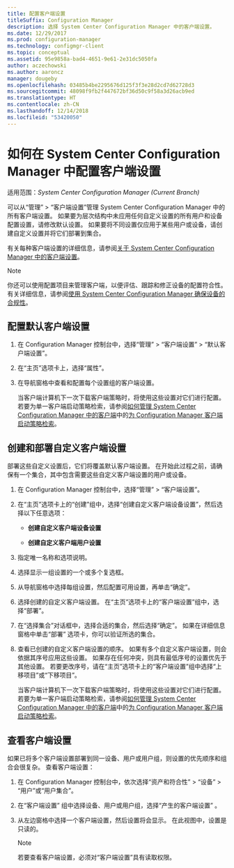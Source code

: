 ```yaml
---
title: 配置客户端设置
titleSuffix: Configuration Manager
description: 选择 System Center Configuration Manager 中的客户端设置。
ms.date: 12/29/2017
ms.prod: configuration-manager
ms.technology: configmgr-client
ms.topic: conceptual
ms.assetid: 95e9858a-bad4-4651-9e61-2e31dc5050fa
author: aczechowski
ms.author: aaroncz
manager: dougeby
ms.openlocfilehash: 03485b4be2295676d125f3f3e28d2cd7d62728d3
ms.sourcegitcommit: 48098f9fb2f447672bf36d50c9f58a3d26acb9ed
ms.translationtype: HT
ms.contentlocale: zh-CN
ms.lasthandoff: 12/14/2018
ms.locfileid: "53420050"
---
```

# <a name="how-to-configure-client-settings-in-system-center-configuration-manager"></a>如何在 System Center Configuration Manager 中配置客户端设置

适用范围：*System Center Configuration Manager (Current Branch)*

可以从“管理” > “客户端设置”管理 System Center Configuration Manager 中的所有客户端设置。 如果要为层次结构中未应用任何自定义设置的所有用户和设备配置设置，请修改默认设置。 如果要将不同设置仅应用于某些用户或设备，请创建自定义设置并将它们部署到集合。  

有关每种客户端设置的详细信息，请参阅[关于 System Center Configuration Manager 中的客户端设置](../../../core/clients/deploy/about-client-settings.md)。

> [!NOTE]  
>  你还可以使用配置项目来管理客户端，以便评估、跟踪和修正设备的配置符合性。 有关详细信息，请参阅[使用 System Center Configuration Manager 确保设备的合规性](../../../compliance/understand/ensure-device-compliance.md)。  

##  <a name="configure-the-default-client-settings"></a>配置默认客户端设置    

1. 在 Configuration Manager 控制台中，选择“管理” > “客户端设置” > “默认客户端设置”。  

2. 在“主页”选项卡上，选择“属性”。  

3. 在导航窗格中查看和配置每个设置组的客户端设置。  

   当客户端计算机下一次下载客户端策略时，将使用这些设置对它们进行配置。 若要为单一客户端启动策略检索，请参阅[如何管理 System Center Configuration Manager 中的客户端](../../../core/clients/manage/manage-clients.md)中的[为 Configuration Manager 客户端启动策略检索](../../../core/clients/manage/manage-clients.md#BKMK_PolicyRetrieval)。  

##  <a name="create-and-deploy-custom-client-settings"></a>创建和部署自定义客户端设置  
部署这些自定义设置后，它们将覆盖默认客户端设置。 在开始此过程之前，请确保有一个集合，其中包含需要这些自定义客户端设置的用户或设备。  

1. 在 Configuration Manager 控制台中，选择“管理” > “客户端设置”。  

2. 在“主页”选项卡上的“创建”组中，选择“创建自定义客户端设备设置”，然后选择以下任意选项：  

   -   **创建自定义客户端设备设置**  

   -   **创建自定义客户端用户设置**  

3. 指定唯一名称和选项说明。  

4. 选择显示一组设置的一个或多个复选框。  

5. 从导航窗格中选择每组设置，然后配置可用设置，再单击“确定”。   

6. 选择创建的自定义客户端设置。 在“主页”选项卡上的“客户端设置”组中，选择“部署”。  

7. 在“选择集合”对话框中，选择合适的集合，然后选择“确定”。 如果在详细信息窗格中单击“部署”  选项卡，你可以验证所选的集合。  

8. 查看已创建的自定义客户端设置的顺序。 如果有多个自定义客户端设置，则会依据其序号应用这些设置。 如果存在任何冲突，则具有最低序号的设置优先于其他设置。 若要更改序号，请在“主页”选项卡上的“客户端设置”组中选择“上移项目”或“下移项目”。  

   当客户端计算机下一次下载客户端策略时，将使用这些设置对它们进行配置。 若要为单一客户端启动策略检索，请参阅[如何管理 System Center Configuration Manager 中的客户端](../../../core/clients/manage/manage-clients.md)中的[为 Configuration Manager 客户端启动策略检索](../../../core/clients/manage/manage-clients.md#BKMK_PolicyRetrieval)。  



##  <a name="view-client-settings"></a>查看客户端设置  
 如果已将多个客户端设置部署到同一设备、用户或用户组，则设置的优先顺序和组合会很复杂。 查看客户端设置：  

1.  在 Configuration Manager 控制台中，依次选择“资产和符合性” > “设备” > “用户”或“用户集合”。  

3.  在“客户端设置”  组中选择设备、用户或用户组，选择“产生的客户端设置” 。  

4.  从左边窗格中选择一个客户端设置，然后设置将会显示。 在此视图中，设置是只读的。 

    > [!NOTE]  
    >  若要查看客户端设置，必须对“客户端设置”具有读取权限。  

    